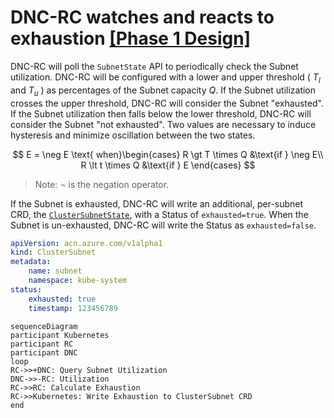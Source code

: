 # DNC-RC watches and reacts to exhaustion [[Phase 1 Design]](../proposal.md#1-2-subnet-exhaustion-is-calculated-by-dnc-rc)

DNC-RC will poll the `SubnetState` API to periodically check the Subnet utilization. DNC-RC will be configured with a lower and upper threshold ( $T_l$ and $T_u$ ) as percentages of the Subnet capacity $Q$. If the Subnet utilization crosses the upper threshold, DNC-RC will consider the Subnet "exhausted". If the Subnet utilization then falls below the lower threshold, DNC-RC will consider the Subnet "not exhausted". Two values are necessary to induce hysteresis and minimize oscillation between the two states.

$$
E = \neg E \text{ when}\begin{cases}
R \gt T \times Q &\text{if } \neg E\\
R \lt t \times Q &\text{if } E
\end{cases}
$$

> Note: $\neg$ is the negation operator.

If the Subnet is exhausted, DNC-RC will write an additional, per-subnet CRD, the [`ClusterSubnetState`](https://github.com/Azure/azure-container-networking/blob/master/crd/clustersubnetstate/api/v1alpha1/clustersubnetstate.go), with a Status of `exhausted=true`. When the Subnet is un-exhausted, DNC-RC will write the Status as `exhausted=false`.

```yaml
apiVersion: acn.azure.com/v1alpha1
kind: ClusterSubnet
metadata:
    name: subnet
    namespace: kube-system
status:
    exhausted: true
    timestamp: 123456789
```

```mermaid
sequenceDiagram
participant Kubernetes
participant RC
participant DNC
loop
RC->>+DNC: Query Subnet Utilization
DNC->>-RC: Utilization
RC->>RC: Calculate Exhaustion
RC->>Kubernetes: Write Exhaustion to ClusterSubnet CRD
end
```
